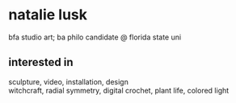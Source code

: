 # natalie lusk
bfa studio art; ba philo candidate @ florida state uni

## interested in
sculpture, video, installation, design \
witchcraft, radial symmetry, digital crochet, plant life, colored light



